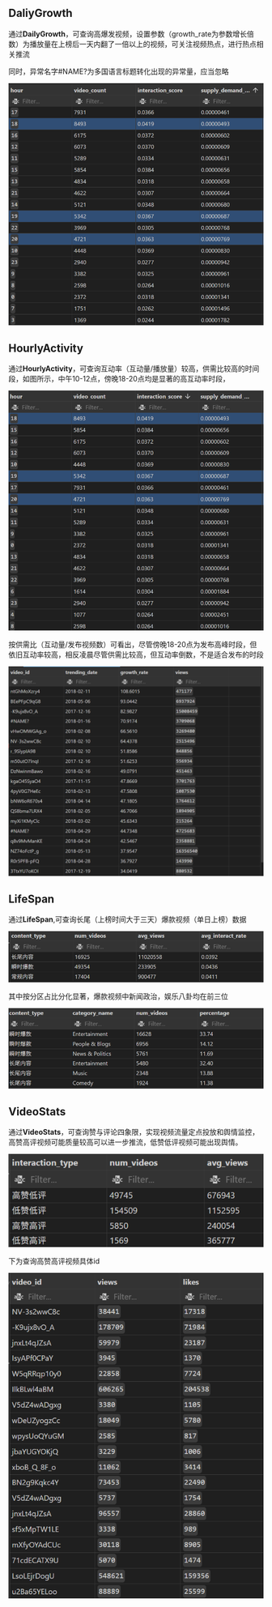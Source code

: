 ## DaliyGrowth
通过**DailyGrowth**，可查询高爆发视频，设置参数（growth_rate为参数增长倍数）为播放量在上榜后一天内翻了一倍以上的视频，可关注视频热点，进行热点相关推流

同时，异常名字#NAME?为多国语言标题转化出现的异常量，应当忽略

![alt text](Figures/DG.png)

## HourlyActivity
通过**HourlyActivity**，可查询互动率（互动量/播放量）较高，供需比较高的时间段，如图所示，中午10-12点，傍晚18-20点均是显著的高互动率时段，

![alt text](Figures/HA1.png)

按供需比（互动量/发布视频数）可看出，尽管傍晚18-20点为发布高峰时段，但依旧互动率较高，相反凌晨尽管供需比较高，但互动率倒数，不是适合发布的时段

![alt text](Figures/HA2.png)

## LifeSpan
通过**LifeSpan**,可查询长尾（上榜时间大于三天）爆款视频（单日上榜）数据

![alt text](Figures/LS1.png)

其中按分区占比分化显著，爆款视频中新闻政治，娱乐八卦均在前三位

![alt text](Figures/LS2.png)

## VideoStats
通过**VideoStats**，可查询赞与评论四象限，实现视频流量定点投放和舆情监控，高赞高评视频可能质量较高可以进一步推流，低赞低评视频可能出现舆情。

![alt text](Figures/VS1.png)

下为查询高赞高评视频具体id

![alt text](Figures/VS2.png)
